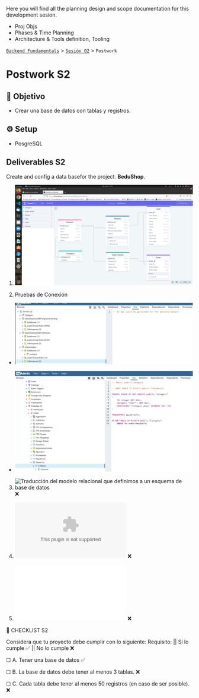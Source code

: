 Here you will find all the planning design and scope documentation for this development sesion.

 
- Proj Objs
- Phases & Time Planning
- Architecture & Tools definition, Tooling


[`Backend Fundamentals`](../../README.md) > [`Sesión 02`](../README.md) > `Postwork`

# Postwork S2

## 🎯 Objetivo

- Crear una base de datos con tablas y registros.

## ⚙️ Setup
 - PosgreSQL

## Deliverables S2

Create and config a data basefor the project. **BeduShop**. 

1. ![Diagrama entidad relación con las entidades del proyecto](./ERD-entitiesRelsTablesDiagram.png)

2. Pruebas de Conexión

- ![Conexión mediante PgAdmin4 al servidor de heroku](./screenPgadminHerokuDB.png)

- ![Prueba en Docker/Local](./screenPgadminDckrDB.png)


3. ![Traducción del modelo relacional que definimos a un esquema de base de datos](./dbschema.png)   ❌

4. ![Datasets para poblar las bases de datos.](./datasets/entity.csv)   ❌

5. ![Pruebas de consultas a la base de datos.](./queries.sql)    ❌

📑 CHECKLIST S2

Considera que tu proyecto debe cumplir con lo siguiente:
Requisito:  ||  Sí lo cumple    ✅  ||  	No lo cumple    ❌

☐ A. Tener una base de datos 		  ✅ 

☐ B. La base de datos debe tener al menos 3 tablas. 	 ❌	

☐ C. Cada tabla debe tener al menos 50 registros (en caso de ser posible). 	 ❌


